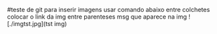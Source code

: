 #teste de git 
para inserir imagens usar comando abaixo
entre colchetes colocar o link da img
entre parenteses msg que aparece na img
![./imgtst.jpg](tst img)